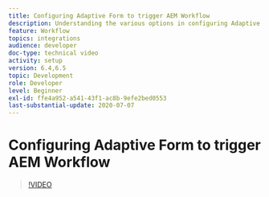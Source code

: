 ```yaml
---
title: Configuring Adaptive Form to trigger AEM Workflow
description: Understanding the various options in configuring Adaptive Form to trigger AEM Workflow
feature: Workflow
topics: integrations
audience: developer
doc-type: technical video
activity: setup
version: 6.4,6.5
topic: Development
role: Developer
level: Beginner
exl-id: ffe4a952-a541-43f1-ac8b-9efe2bed0553
last-substantial-update: 2020-07-07
---
```

# Configuring Adaptive Form to trigger AEM Workflow


>[!VIDEO](https://video.tv.adobe.com/v/28316?quality=9&learn=on)
